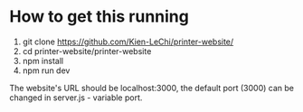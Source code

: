 # How to get this running
1. git clone https://github.com/Kien-LeChi/printer-website/
2. cd printer-website/printer-website
3. npm install
4. npm run dev

The website's URL should be localhost:3000, the default port (3000) can be changed in server.js - variable port.
